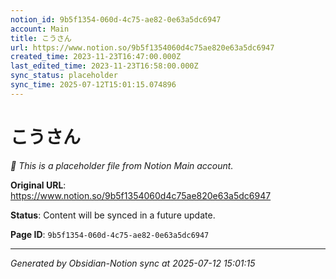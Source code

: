 ```yaml
---
notion_id: 9b5f1354-060d-4c75-ae82-0e63a5dc6947
account: Main
title: こうさん
url: https://www.notion.so/9b5f1354060d4c75ae820e63a5dc6947
created_time: 2023-11-23T16:47:00.000Z
last_edited_time: 2023-11-23T16:58:00.000Z
sync_status: placeholder
sync_time: 2025-07-12T15:01:15.074896
---
```


# こうさん

*🔄 This is a placeholder file from Notion Main account.*

**Original URL**: https://www.notion.so/9b5f1354060d4c75ae820e63a5dc6947

**Status**: Content will be synced in a future update.

**Page ID**: `9b5f1354-060d-4c75-ae82-0e63a5dc6947`

---

*Generated by Obsidian-Notion sync at 2025-07-12 15:01:15*
